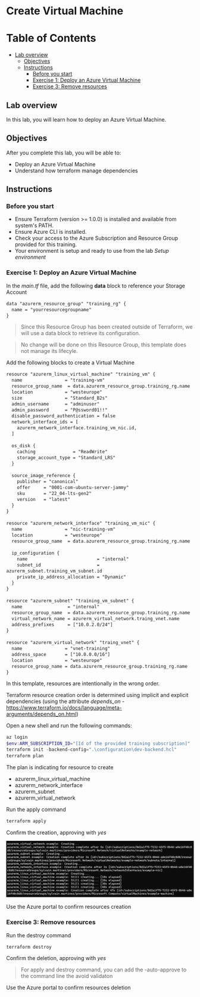 # Create Virtual Machine

Table of Contents
=================

* [Lab overview](#lab-overview)
  * [Objectives](#objectives)
  * [Instructions](#instructions)
    * [Before you start](#before-you-start)
    * [Exercise 1: Deploy an Azure Virtual Machine](#exercise-1-deploy-an-azure-virtual-machine)
    * [Exercise 3: Remove resources](#exercise-3-remove-resources)

## Lab overview

In this lab, you will learn how to deploy an Azure Virtual Machine.

## Objectives

After you complete this lab, you will be able to:

-   Deploy an Azure Virtual Machine
-   Understand how terraform manage dependencies

## Instructions

### Before you start

- Ensure Terraform (version >= 1.0.0) is installed and available from system's PATH.
- Ensure Azure CLI is installed.
- Check your access to the Azure Subscription and Resource Group provided for this training.
- Your environment is setup and ready to use from the lab *Setup environment*

### Exercise 1: Deploy an Azure Virtual Machine

In the *main.tf* file, add the following **data** block to reference your Storage Account

```hcl
data "azurerm_resource_group" "training_rg" {
  name = "yourresourcegroupname"
}
```

> Since this Resource Group has been created outside of Terraform, we will use a data block to retrieve its configuration.

> No change will be done on this Resource Group, this template does not manage its lifecyle.

Add the following blocks to create a Virtual Machine

```hcl
resource "azurerm_linux_virtual_machine" "training_vm" {
  name                = "training-vm"
  resource_group_name  = data.azurerm_resource_group.training_rg.name
  location            = "westeurope"
  size                = "Standard_B2s"
  admin_username      = "adminuser"
  admin_password      = "P@ssword01!!"
  disable_password_authentication = false
  network_interface_ids = [
    azurerm_network_interface.training_vm_nic.id,
  ]

  os_disk {
    caching              = "ReadWrite"
    storage_account_type = "Standard_LRS"
  }

  source_image_reference {
    publisher = "canonical"
    offer     = "0001-com-ubuntu-server-jammy"
    sku       = "22_04-lts-gen2"
    version   = "latest"
  }
}

resource "azurerm_network_interface" "training_vm_nic" {
  name                = "nic-training-vm"
  location            = "westeurope"
  resource_group_name  = data.azurerm_resource_group.training_rg.name

  ip_configuration {
    name                          = "internal"
    subnet_id                     = azurerm_subnet.training_vm_subnet.id
    private_ip_address_allocation = "Dynamic"
  }
}

resource "azurerm_subnet" "training_vm_subnet" {
  name                 = "internal"
  resource_group_name  = data.azurerm_resource_group.training_rg.name
  virtual_network_name = azurerm_virtual_network.traing_vnet.name
  address_prefixes     = ["10.0.2.0/24"]
}

resource "azurerm_virtual_network" "traing_vnet" {
  name                = "vnet-training"
  address_space       = ["10.0.0.0/16"]
  location            = "westeurope"
  resource_group_name = data.azurerm_resource_group.training_rg.name
}
```

In this template, resources are intentionally in the wrong order.

Terraform resource creation order is determined using implicit and explicit dependencies (using the attribute *depends_on* - https://www.terraform.io/docs/language/meta-arguments/depends_on.html)


Open a new shell and run the following commands:

```powershell
az login
$env:ARM_SUBSCRIPTION_ID="[Id of the provided training subscription]"
terraform init -backend-config=".\configuration\dev-backend.hcl"
terraform plan
```

The plan is indicating for resource to create

- azurerm_linux_virtual_machine
- azurerm_network_interface
- azurerm_subnet
- azurerm_virtual_network

Run the apply command

```powershell
terraform apply
```

Confirm the creation, approving with *yes*

![terraform_init](../assets/vm_creation.PNG)

Use the Azure portal to confirm resources creation

### Exercise 3: Remove resources

Run the destroy command

```powershell
terraform destroy
```

Confirm the deletion, approving with *yes*

> For apply and destroy command, you can add the -auto-approve to the command line the avoid validaton

Use the Azure portal to confirm resources deletion

